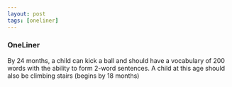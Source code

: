```yaml
---
layout: post
tags: [oneliner]
---
```



### OneLiner

By 24 months, a child can kick a ball and should have a vocabulary of 200 words with the ability to form 2-word sentences. A child at this age should also be climbing stairs (begins by 18 months)
